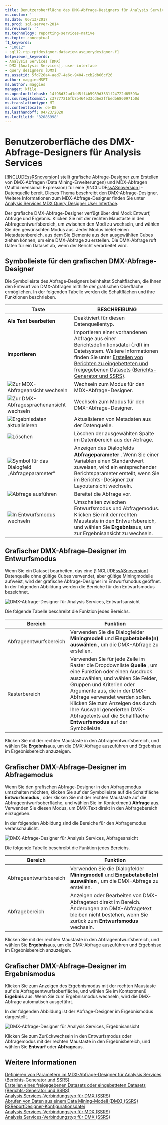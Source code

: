 ```yaml
---
title: Benutzeroberfläche des DMX-Abfrage-Designers für Analysis Services | Microsoft-Dokumentation
ms.custom: ''
ms.date: 06/13/2017
ms.prod: sql-server-2014
ms.reviewer: ''
ms.technology: reporting-services-native
ms.topic: conceptual
f1_keywords:
- "10012"
- sql12.rtp.rptdesigner.dataview.asquerydesigner.f1
helpviewer_keywords:
- Analysis Services [DMX]
- DMX [Analysis Services], user interface
- query designers [DMX]
ms.assetid: 5fd726a4-aed7-4e6c-9404-ccb2db66cf26
author: maggiesMSFT
ms.author: maggies
manager: kfile
ms.openlocfilehash: 14f98d32ad1dd5ff4b5989d3331f24722d65593a
ms.sourcegitcommit: c37777216fb8b464e33cd6e2ffbedb6860971b0d
ms.translationtype: MT
ms.contentlocale: de-DE
ms.lasthandoff: 04/23/2020
ms.locfileid: "82086998"
---
```

# <a name="analysis-services-dmx-query-designer-user-interface"></a>Benutzeroberfläche des DMX-Abfrage-Designers für Analysis Services
  [!INCLUDE[ssRSnoversion](../../includes/ssrsnoversion-md.md)] stellt grafische Abfrage-Designer zum Erstellen von DMX-Abfragen (Data Mining-Erweiterungen) und MDX-Abfragen (Multidimensional Expression) für eine [!INCLUDE[ssASnoversion](../../../includes/ssasnoversion-md.md)] -Datenquelle bereit. Dieses Thema beschreibt den DMX-Abfrage-Designer. Weitere Informationen zum MDX-Abfrage-Designer finden Sie unter [Analysis Services MDX Query Designer User Interface](analysis-services-mdx-query-designer-user-interface.md).  
  
 Der grafische DMX-Abfrage-Designer verfügt über drei Modi: Entwurf, Abfrage und Ergebnis. Klicken Sie mit der rechten Maustaste in den Abfrageentwurfsbereich, um zwischen den Modi zu wechseln, und wählen Sie den gewünschten Modus aus. Jeder Modus bietet einen Metadatenbereich, aus dem Sie Elemente aus den ausgewählten Cubes ziehen können, um eine DMX-Abfrage zu erstellen. Die DMX-Abfrage ruft Daten für ein Dataset ab, wenn der Bericht verarbeitet wird.  
  
## <a name="graphical-dmx-query-designer-toolbar"></a>Symbolleiste für den grafischen DMX-Abfrage-Designer  
 Die Symbolleiste des Abfrage-Designers beinhaltet Schaltflächen, die Ihnen den Entwurf von DMX-Abfragen mithilfe der grafischen Oberfläche ermöglichen. In der folgenden Tabelle werden die Schaltflächen und ihre Funktionen beschrieben.  
  
|Taste|BESCHREIBUNG|  
|------------|-----------------|  
|**Als Text bearbeiten**|Deaktiviert für diesen Datenquellentyp.|  
|**Importieren**|Importieren einer vorhandenen Abfrage aus einer Berichtsdefinitionsdatei (.rdl) im Dateisystem. Weitere Informationen finden Sie unter [Erstellen von Berichten zu eingebetteten und freigegebenen Datasets &#40;Berichts-Generator und SSRS&#41;](report-embedded-datasets-and-shared-datasets-report-builder-and-ssrs.md).|  
|![Zur MDX-Abfrageansicht wechseln](../media/rsqdicon-commandtypemdx.gif "Zur MDX-Abfrageansicht wechseln")|Wechseln zum Modus für den MDX-Abfrage-Designer.|  
|![Zur DMX-Abfragesprachenansicht wechseln](../media/rsqdicon-commandtypedmx.gif "Zur DMX-Abfragesprachenansicht wechseln")|Wechseln zum Modus für den DMX-Abfrage-Designer.|  
|![Ergebnisdaten aktualisieren](../media/rsqdicon-refresh.gif "Ergebnisdaten aktualisieren")|Aktualisieren von Metadaten aus der Datenquelle.|  
|![Löschen](../media/rsqdicon-delete.gif "Löschen")|Löschen der ausgewählten Spalte im Datenbereich aus der Abfrage.|  
|![Symbol für das Dialogfeld „Abfrageparameter“](../media/iconqueryparameter.gif "Dialogfeld „Abfrageparameter“ (Symbol)")|Anzeigen des Dialogfelds **Abfrageparameter** . Wenn Sie einer Variablen einen Standardwert zuweisen, wird ein entsprechender Berichtsparameter erstellt, wenn Sie im Berichts-Designer zur Layoutansicht wechseln.|  
|![Abfrage ausführen](../media/rsqdicon-run.gif "Abfrage ausführen")|Bereitet die Abfrage vor.|  
|![In Entwurfsmodus wechseln](../media/rsqdicon-designmode.gif "Wechselt in den Entwurfsmodus")|Umschalten zwischen Entwurfsmodus und Abfragemodus. Klicken Sie mit der rechten Maustaste in den Entwurfsbereich, und wählen Sie **Ergebnis**aus, um zur Ergebnisansicht zu wechseln.|  
  
## <a name="graphical-dmx-query-designer-in-design-mode"></a>Grafischer DMX-Abfrage-Designer im Entwurfsmodus  
 Wenn Sie ein Dataset bearbeiten, das eine [!INCLUDE[ssASnoversion](../../../includes/ssasnoversion-md.md)] -Datenquelle ohne gültige Cubes verwendet, aber gültige Miningmodelle aufweist, wird der grafische Abfrage-Designer im Entwurfsmodus geöffnet. In der folgenden Abbildung werden die Bereiche für den Entwurfsmodus bezeichnet.  
  
 ![DMX-Abfrage-Designer für Analysis Services, Entwurfsansicht](../media/rsqd-dsawas-dmx-designmode.gif "DMX-Abfrage-Designer für Analysis Services, Entwurfsansicht")  
  
 Die folgende Tabelle beschreibt die Funktion jedes Bereichs.  
  
|Bereich|Funktion|  
|----------|--------------|  
|Abfrageentwurfsbereich|Verwenden Sie die Dialogfelder **Miningmodell** und **Eingabetabelle(n) auswählen** , um die DMX-Abfrage zu erstellen.|  
|Rasterbereich|Verwenden Sie für jede Zeile im Raster die Dropdownliste **Quelle** , um eine Funktion oder einen Ausdruck auszuwählen, und wählen Sie Felder, Gruppen und Kriterien oder Argumente aus, die in der DMX-Abfrage verwendet werden sollen. Klicken Sie zum Anzeigen des durch Ihre Auswahl generierten DMX-Abfragetexts auf die Schaltfläche **Entwurfsmodus** auf der Symbolleiste.|  
  
 Klicken Sie mit der rechten Maustaste in den Abfrageentwurfsbereich, und wählen Sie **Ergebnis**aus, um die DMX-Abfrage auszuführen und Ergebnisse im Ergebnisbereich anzuzeigen.  
  
## <a name="graphical-dmx-query-designer-in-query-mode"></a>Grafischer DMX-Abfrage-Designer im Abfragemodus  
 Wenn Sie den grafischen Abfrage-Designer in den Abfragemodus umschalten möchten, klicken Sie auf der Symbolleiste auf die Schaltfläche **Entwurfsmodus** , oder klicken Sie mit der rechten Maustaste auf die Abfrageentwurfsoberfläche, und wählen Sie im Kontextmenü **Abfrage** aus. Verwenden Sie diesen Modus, um DMX-Text direkt in den Abfragebereich einzugeben.  
  
 In der folgenden Abbildung sind die Bereiche für den Abfragemodus veranschaulicht.  
  
 ![DMX-Abfrage-Designer für Analysis Services, Abfrageansicht](../media/rsqd-dsawas-dmx-querymode.gif "DMX-Abfrage-Designer für Analysis Services, Abfrageansicht")  
  
 Die folgende Tabelle beschreibt die Funktion jedes Bereichs.  
  
|Bereich|Funktion|  
|----------|--------------|  
|Abfrageentwurfsbereich|Verwenden Sie die Dialogfelder **Miningmodell** und **Eingabetabelle(n) auswählen** , um die DMX-Abfrage zu erstellen.|  
|Abfragebereich|Anzeigen oder Bearbeiten von DMX-Abfragetext direkt im Bereich. Änderungen am DMX-Abfragetext bleiben nicht bestehen, wenn Sie zurück zum **Entwurfsmodus** wechseln.|  
  
 Klicken Sie mit der rechten Maustaste in den Abfrageentwurfsbereich, und wählen Sie **Ergebnis**aus, um die DMX-Abfrage auszuführen und Ergebnisse im Ergebnisbereich anzuzeigen.  
  
## <a name="graphical-dmx-query-designer-in-result-mode"></a>Grafischer DMX-Abfrage-Designer im Ergebnismodus  
 Klicken Sie zum Anzeigen des Ergebnismodus mit der rechten Maustaste auf die Abfrageentwurfsoberfläche, und wählen Sie im Kontextmenü **Ergebnis** aus. Wenn Sie zum Ergebnismodus wechseln, wird die DMX-Abfrage automatisch ausgeführt.  
  
 In der folgenden Abbildung ist der Abfrage-Designer im Ergebnismodus dargestellt.  
  
 ![DMX-Abfrage-Designer für Analysis Services, Ergebnisansicht](../media/rsqd-dsawas-dmx-resultmode.gif "DMX-Abfrage-Designer für Analysis Services, Ergebnisansicht")  
  
 Klicken Sie zum Zurückwechseln in den Entwurfsmodus oder Abfragemodus mit der rechten Maustaste in den Ergebnisbereich, und wählen Sie **Entwurf** oder **Abfrage**aus.  
  
## <a name="see-also"></a>Weitere Informationen  
 [Definieren von Parametern im MDX-Abfrage-Designer für Analysis Services &#40;Berichts-Generator und SSRS&#41;](define-parameters-in-the-mdx-query-designer-for-analysis-services.md)   
 [Erstellen eines freigegebenen Datasets oder eingebetteten Datasets &#40;Berichts-Generator und SSRS&#41;](create-a-shared-dataset-or-embedded-dataset-report-builder-and-ssrs.md)   
 [Analysis Services-Verbindungstyp für DMX &#40;SSRS&#41;](analysis-services-connection-type-for-dmx-ssrs.md)   
 [Abrufen von Daten aus einem Data Mining-Modell (DMX) (SSRS)](retrieve-data-from-a-data-mining-model-dmx-ssrs.md)   
 [RSReportDesigner-Konfigurationsdatei](../report-server/rsreportdesigner-configuration-file.md)   
 [Analysis Services-Verbindungstyp für MDX &#40;SSRS&#41;](analysis-services-connection-type-for-mdx-ssrs.md)   
 [Analysis Services-Verbindungstyp für DMX &#40;SSRS&#41;](analysis-services-connection-type-for-dmx-ssrs.md)  
  
  

